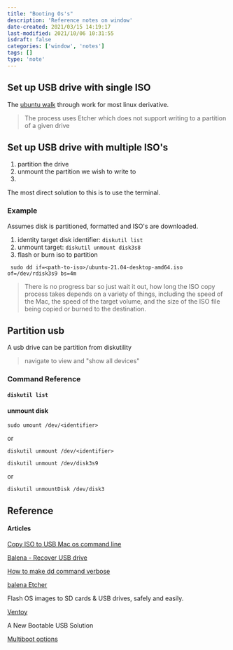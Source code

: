 ```yaml
---
title: "Booting Os's"
description: 'Reference notes on window'
date-created: 2021/03/15 14:19:17
last-modified: 2021/10/06 10:31:55
isdraft: false
categories: ['window', 'notes']
tags: []
type: 'note'
---
```




## Set up USB drive with single ISO

The [ubuntu walk](https://ubuntu.com/tutorials/create-a-usb-stick-on-macos) through work for most linux derivative.

> The process uses Etcher which does not support writing to a partition of a given drive

## Set up USB drive with multiple ISO's

1. partition the drive
2. unmount the partition we wish to write to 
3. 

The most direct solution to this is to use the terminal. 

### Example 

Assumes disk is partitioned, formatted and ISO's are downloaded. 

1. identity target disk identifier: `diskutil list`
2. unmount target: `diskutil unmount disk3s8`
3. flash or burn iso to partition 

```shell
 sudo dd if=<path-to-iso>/ubuntu-21.04-desktop-amd64.iso of=/dev/rdisk3s9 bs=4m
```

> There is no progress bar so just wait it out, how long the ISO copy process takes depends on a variety of things, including the speed of the Mac, the speed of the target volume, and the size of the ISO file being copied or burned to the destination.


## Partition usb 

A usb drive can be partition from diskutility 

> navigate to view and "show all devices" 

### Command Reference 

#### `diskutil list`

#### unmount disk 

`sudo umount /dev/<identifier>`

or 

`diskutil unmount /dev/<identifier>`

`diskutil unmount /dev/disk3s9`

or 

`diskutil unmountDisk /dev/disk3`

## Reference 

#### Articles 

[Copy ISO to USB Mac os command line](https://osxdaily.com/2015/06/05/copy-iso-to-usb-drive-mac-os-x-command/)

[Balena - Recover USB drive](https://www.balena.io/blog/did-etcher-break-my-usb-sd-card/)

[How to make dd command verbose](https://askubuntu.com/questions/363842/how-to-make-the-dd-command-be-verbose)

[balena Etcher](https://www.balena.io/etcher/)

Flash OS images to SD cards & USB drives, safely and easily.

[Ventoy](https://www.ventoy.net/)

A New Bootable USB Solution

[Multiboot options](https://www.linuxbabe.com/apps/create-multiboot-usb-linux-windows-iso)